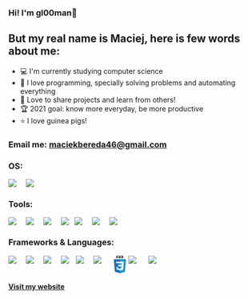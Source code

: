 ### Hi! I'm gl00man👋

## But my real name is Maciej, here is few words about me:
- 💻  I'm currently studying computer science
- 🤖 I love programming, specially solving problems and automating everything
- 🤝 Love to share projects and learn from others!
- 🏆 2021 goal: know more everyday, be more productive
- ⭐️ I love guinea pigs!

### Email me: maciekbereda46@gmail.com


### OS:
<img align="left" width="35px" src="https://cdn.iconscout.com/icon/free/png-512/microsoft-windows-1868947-1583111.png" />
<img align="left" width="35px" src="https://pics.freeicons.io/uploads/icons/png/3525127881551941184-512.png" />

<br />

### Tools:
[<img align="left" width="35px" src="https://img.icons8.com/fluent/344/visual-studio-2019.png" />][visualstudio]
[<img align="left" width="35px" src="https://img.icons8.com/fluent/344/visual-studio-code-2019.png" />][visualstudiocode]
[<img align="left" width="35px" src="https://external-content.duckduckgo.com/iu/?u=http%3A%2F%2Ficons.iconarchive.com%2Ficons%2Fpapirus-team%2Fpapirus-apps%2F512%2Fsublime-text-icon.png&f=1&nofb=1" />][sublime]
[<img align="left" width="27px" src="https://upload.wikimedia.org/wikipedia/commons/thumb/9/9f/Vimlogo.svg/1200px-Vimlogo.svg.png" />][gvim]
[<img align="left" width="35px" src="https://img.icons8.com/fluent/344/github.png" />][github]
[<img align="left" width="35px" src="https://img.icons8.com/fluent/344/adobe-photoshop.png" />][photoshop]
[<img align="left" width="35px" src="https://img.icons8.com/nolan/344/notion.png" />][notion]

<br />
 
### Frameworks & Languages:
<img align="left" width="35px" src="https://upload.wikimedia.org/wikipedia/commons/thumb/a/a3/.NET_Logo.svg/1024px-.NET_Logo.svg.png" />
<img align="left" width="35px" src="https://cdn.iconscout.com/icon/free/png-512/typescript-1174965.png" />
<img align="left" width="35px" src="https://cdn3.iconfinder.com/data/icons/popular-services-brands/512/angular-js-512.png" />
<img align="left" width="30px" src="https://seeklogo.com/images/C/c-sharp-c-logo-02F17714BA-seeklogo.com.png" />
<img align="left" width="35px" src="https://img.icons8.com/color/344/python.png" />
<img align="left" width="35px" src="https://image.flaticon.com/icons/png/512/919/919827.png" />
<img align="left" width="35px" src="https://raw.githubusercontent.com/github/explore/6c6508f34230f0ac0d49e847a326429eefbfc030/topics/css/css.png" />
<img align="left" width="40px" src="https://img.icons8.com/nolan/344/xaml.png" />
<img align="left" width="35px" src="https://img.icons8.com/ultraviolet/344/mysql.png" />

<br />
<br />

#### <a href="https://gl00man.github.io/">Visit my website</a>

[facebook]: https://www.facebook.com/maciek.bereda/
[instagram]: https://www.instagram.com/godwhathappened/
[visualstudio]: https://visualstudio.microsoft.com
[visualstudiocode]:https://code.visualstudio.com/
[sublime]: https://www.sublimetext.com/
[gvim]: https://www.vim.org/download.php
[github]: https://github.com/
[photoshop]: https://www.adobe.com/pl/products/photoshop.html
[notion]: https://www.notion.so/
